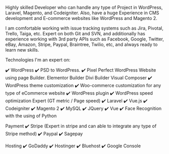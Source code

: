 Highly skilled Developer who can handle any type of Project in WordPress, Laravel, Magento, and Codeigniter. Also, have a huge Experience in CMS development and E-commerce websites like WordPress and Magento 2.

I am comfortable working with issue tracking systems such as Jira, Pivotal, Trello, Taiga, etc. Expert on both Git and SVN, and additionally has experience working with 3rd party APIs such as Facebook, Google, Twitter, eBay, Amazon, Stripe, Paypal, Braintree, Twilio, etc, and always ready to learn new skills.

Technologies I'm an expert on:

✔️ WordPress
✔️ PSD to WordPress.
✔️ Pixel Perfect WordPress Website using page Builder.
Elementor Builder
Divi Builder
Visual Composer
✔️ WordPress theme customization
✔️ Woo-commerce customization for any type of eCommerce website
✔️ WordPress plugin
✔️ WordPress speed optimization Expert (GT metric / Page speed)
✔️ Laravel
✔️ Vue.js
✔️ Codeigniter
✔️ Magento 2
✔️ MySQL
✔️ JQuery
✔️ Vue
✔️ Face Recognition with the using of Python

Payment
✔️ Stripe (Expert in stripe and can able to integrate any type of Stripe method)
✔️ Paypal
✔️ Sagepay


Hosting
✔️ GoDaddy
✔️ Hostinger
✔️ Bluehost
✔️ Google Console
